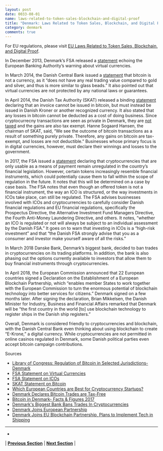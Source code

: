 ```yaml
---
layout: post
date: 0033-08-01
name: laws-related-to-token-sales-blockchain-and-digital-proof
title: "Denmark: Laws Related to Token Sales, Blockchain, and Digital Proof"
category: denmark
comments: true
---
```


For EU regulations, please visit [EU Laws Related to Token Sales, Blockchain, and Digital Proof](https://neo-project.github.io/global-blockchain-compliance-hub//europe/europe-laws-token-sales.html).

In December 2013, Denmark’s FSA released a [statement](https://web.archive.org/web/20131217113641/http://www.finanstilsynet.dk/da/Nyhedscenter/Pressemeddelelser/2013/Advarsel-mod-virtuelle-valutaer-bitcom-mfl-2013.aspx) echoing the European Banking Authority’s warning about virtual currencies.

In March 2014, the Danish Central Bank issued a [statement](http://www.nationalbanken.dk/da/presse/Documents/2014/03/PH_bitcoin.pdf#search=Bitcoin) that bitcoin is not a currency, as it “does not have any real trading value compared to gold and silver, and thus is more similar to glass beads.” It also pointed out that virtual currencies are not protected by any national laws or guarantees.

In April 2014, the Danish Tax Authority (SKAT) released a binding [statement](https://www.skat.dk/SKAT.aspx?oId=2156173&vId=0) declaring that an invoice cannot be issued in bitcoin, but must instead be issued in Danish Kroner or another recognized currency. It also stated that any losses in bitcoin cannot be deducted as a cost of doing business. Since cryptocurrecny transactions are seen as private in Denmark, they are [not taxed](https://www.coindesk.com/denmark-declares-bitcoin-trades-tax-free/) and the gains are also tax exempt. Hanne Sogaard Hansen, the chairman of SKAT, said, “We see the outcome of bitcoin transactions as a result of something purely private. Therefore, any gains on bitcoin are tax-exempt, and losses are not deductible.” Businesses whose primary focus is in digital currencies, however, must declare their winnings and losses to the government.

In 2017, the FSA issued a [statement](https://www.finanstilsynet.dk/Nyheder-og-Presse/Sektornyt/2017/Orientering-om-ICO?sc_lang=en) declaring that cryptocurrencies that are only usable as a means of payment remain unregulated in the country’s financial legislation. However, certain tokens increasingly resemble financial instruments, which could potentially cause them to fall within the scope of regulation in the future. It notes that this will be determined on a case by case basis. The FSA notes that even though an offered token is not a financial instrument, the way an ICO is structured, or the way investments in ICOs take place, can still be regulated. The FSA advises businesses involved with ICOs and cryptocurrencies to carefully consider Danish financial regulations and EU financial regulations, specifically the Prospectus Directive, the Alternative Investment Fund Managers Directive, the Fourth Anti-Money Laundering Directive, and others. It notes, “whether an ICO is regulated or not will always be subject to an individual assessment by the Danish FSA.” It goes on to warn that investing in ICOs is a “high-risk investment” and that “the Danish FSA strongly advise that you as a consumer and investor make yourself aware of all the risks.”

In March 2018 Danske Bank, Denmark’s biggest bank, decided to ban trades in cryptocurrencies on its trading platforms. In addition, the bank is also phasing out the options currently available to investors that allow them to buy financial instruments through cryptocurrencies.

In April 2018, the European Commission announced that 22 European countries signed a Declaration on the Establishment of a European Blockchain Partnership, which “enables member States to work together with the European Commission to turn the enormous potential of blockchain technology into better services for citizens.” Denmark signed on a few months later. After signing the declaration, Brian Mikkelsen, the Danish Minister for Industry, Business and Financial Affairs remarked that Denmark will be “the first country in the world [to] use blockchain technology to register ships in the Danish ship registers.”

Overall, Denmark is considered friendly to cryptocurrencies and blockchain, with the Danish Central Bank even thinking about using blockchain to create “E-Krone,” a digital currency. While cryptocurrencies are not permitted in online casinos regulated in Denmark, some Danish political parties even accept bitcoin campaign contributions.

Sources 

  * [Library of Congress: Regulation of Bitcoin in Selected Jurisdictions-Denmark](https://www.loc.gov/law/help/bitcoin-survey/#denmark)
  * [FSA Statement on Virtual Currencies](https://web.archive.org/web/20131217113641/http://www.finanstilsynet.dk/da/Nyhedscenter/Pressemeddelelser/2013/Advarsel-mod-virtuelle-valutaer-bitcom-mfl-2013.aspx)
  * [FSA Statement on ICOs](https://www.finanstilsynet.dk/Nyheder-og-Presse/Sektornyt/2017/Orientering-om-ICO?sc_lang=en)
  * [SKAT Statement on Bitcoin](https://www.skat.dk/SKAT.aspx?oId=2156173&vId=0)
  * [Which European Countries are Best for Cryptocurrency Startups?](https://www.entrepreneur.com/article/309207)
  * [Denmark Declares Bitcoin Trades are Tax-Free](https://www.coindesk.com/denmark-declares-bitcoin-trades-tax-free/)
  * [Bitcoin in Denmark- Facts & Figures 2017](https://news.bitcoin.com/bitcoin-denmark-facts-figures-2017/)
  * [Denmark's Biggest Bank Bans Trades In Cryptocurrencies](https://www.forbes.com/sites/heatherfarmbrough/2018/03/28/denmarks-biggest-bank-bans-trades-in-cryptocurrencies/#4a141a51611b)
  * [Denmark Joins European Partnership](https://www.blockchain24.co/denmark-joins-european-partnership-coinbase-meets-japan/)
  * [Denmark Joins EU Blockchain Partnership, Plans to Implement Tech in Shipping](https://cointelegraph.com/news/denmark-joins-eu-blockchain-partnership-plans-to-implement-tech-in-shipping)
--- 
- 

| **[Previous Section]( https://neo-project.github.io/global-blockchain-compliance-hub//denmark/denmark-governing-by-law.html)** | **[Next Section]( https://neo-project.github.io/global-blockchain-compliance-hub//denmark/denmark-securities-related-laws.html)** |
